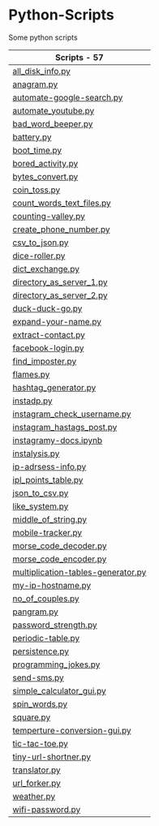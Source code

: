 # Python-Scripts

Some python scripts

| **Scripts - 57**|
|--------------|
| [all_disk_info.py](https://github.com/yogeshwaran01/Python-Scripts/blob/master/Scripts/all_disk_info.py) |
| [anagram.py](https://github.com/yogeshwaran01/Python-Scripts/blob/master/Scripts/anagram.py) |
| [automate-google-search.py](https://github.com/yogeshwaran01/Python-Scripts/blob/master/Scripts/automate-google-search.py) |
| [automate_youtube.py](https://github.com/yogeshwaran01/Python-Scripts/blob/master/Scripts/automate_youtube.py) |
| [bad_word_beeper.py](https://github.com/yogeshwaran01/Python-Scripts/blob/master/Scripts/bad_word_beeper.py) |
| [battery.py](https://github.com/yogeshwaran01/Python-Scripts/blob/master/Scripts/battery.py) |
| [boot_time.py](https://github.com/yogeshwaran01/Python-Scripts/blob/master/Scripts/boot_time.py) |
| [bored_activity.py](https://github.com/yogeshwaran01/Python-Scripts/blob/master/Scripts/bored_activity.py) |
| [bytes_convert.py](https://github.com/yogeshwaran01/Python-Scripts/blob/master/Scripts/bytes_convert.py) |
| [coin_toss.py](https://github.com/yogeshwaran01/Python-Scripts/blob/master/Scripts/coin_toss.py) |
| [count_words_text_files.py](https://github.com/yogeshwaran01/Python-Scripts/blob/master/Scripts/count_words_text_files.py) |
| [counting-valley.py](https://github.com/yogeshwaran01/Python-Scripts/blob/master/Scripts/counting-valley.py) |
| [create_phone_number.py](https://github.com/yogeshwaran01/Python-Scripts/blob/master/Scripts/create_phone_number.py) |
| [csv_to_json.py](https://github.com/yogeshwaran01/Python-Scripts/blob/master/Scripts/csv_to_json.py) |
| [dice-roller.py](https://github.com/yogeshwaran01/Python-Scripts/blob/master/Scripts/dice-roller.py) |
| [dict_exchange.py](https://github.com/yogeshwaran01/Python-Scripts/blob/master/Scripts/dict_exchange.py) |
| [directory_as_server_1.py](https://github.com/yogeshwaran01/Python-Scripts/blob/master/Scripts/directory_as_server_1.py) |
| [directory_as_server_2.py](https://github.com/yogeshwaran01/Python-Scripts/blob/master/Scripts/directory_as_server_2.py) |
| [duck-duck-go.py](https://github.com/yogeshwaran01/Python-Scripts/blob/master/Scripts/duck-duck-go.py) |
| [expand-your-name.py](https://github.com/yogeshwaran01/Python-Scripts/blob/master/Scripts/expand-your-name.py) |
| [extract-contact.py](https://github.com/yogeshwaran01/Python-Scripts/blob/master/Scripts/extract-contact.py) |
| [facebook-login.py](https://github.com/yogeshwaran01/Python-Scripts/blob/master/Scripts/facebook-login.py) |
| [find_imposter.py](https://github.com/yogeshwaran01/Python-Scripts/blob/master/Scripts/find_imposter.py) |
| [flames.py](https://github.com/yogeshwaran01/Python-Scripts/blob/master/Scripts/flames.py) |
| [hashtag_generator.py](https://github.com/yogeshwaran01/Python-Scripts/blob/master/Scripts/hashtag_generator.py) |
| [instadp.py](https://github.com/yogeshwaran01/Python-Scripts/blob/master/Scripts/instadp.py) |
| [instagram_check_username.py](https://github.com/yogeshwaran01/Python-Scripts/blob/master/Scripts/instagram_check_username.py) |
| [instagram_hastags_post.py](https://github.com/yogeshwaran01/Python-Scripts/blob/master/Scripts/instagram_hastags_post.py) |
| [instagramy-docs.ipynb](https://github.com/yogeshwaran01/Python-Scripts/blob/master/Scripts/instagramy-docs.ipynb) |
| [instalysis.py](https://github.com/yogeshwaran01/Python-Scripts/blob/master/Scripts/instalysis.py) |
| [ip-adrsess-info.py](https://github.com/yogeshwaran01/Python-Scripts/blob/master/Scripts/ip-adrsess-info.py) |
| [ipl_points_table.py](https://github.com/yogeshwaran01/Python-Scripts/blob/master/Scripts/ipl_points_table.py) |
| [json_to_csv.py](https://github.com/yogeshwaran01/Python-Scripts/blob/master/Scripts/json_to_csv.py) |
| [like_system.py](https://github.com/yogeshwaran01/Python-Scripts/blob/master/Scripts/like_system.py) |
| [middle_of_string.py](https://github.com/yogeshwaran01/Python-Scripts/blob/master/Scripts/middle_of_string.py) |
| [mobile-tracker.py](https://github.com/yogeshwaran01/Python-Scripts/blob/master/Scripts/mobile-tracker.py) |
| [morse_code_decoder.py](https://github.com/yogeshwaran01/Python-Scripts/blob/master/Scripts/morse_code_decoder.py) |
| [morse_code_encoder.py](https://github.com/yogeshwaran01/Python-Scripts/blob/master/Scripts/morse_code_encoder.py) |
| [multiplication-tables-generator.py](https://github.com/yogeshwaran01/Python-Scripts/blob/master/Scripts/multiplication-tables-generator.py) |
| [my-ip-hostname.py](https://github.com/yogeshwaran01/Python-Scripts/blob/master/Scripts/my-ip-hostname.py) |
| [no_of_couples.py](https://github.com/yogeshwaran01/Python-Scripts/blob/master/Scripts/no_of_couples.py) |
| [pangram.py](https://github.com/yogeshwaran01/Python-Scripts/blob/master/Scripts/pangram.py) |
| [password_strength.py](https://github.com/yogeshwaran01/Python-Scripts/blob/master/Scripts/password_strength.py) |
| [periodic-table.py](https://github.com/yogeshwaran01/Python-Scripts/blob/master/Scripts/periodic-table.py) |
| [persistence.py](https://github.com/yogeshwaran01/Python-Scripts/blob/master/Scripts/persistence.py) |
| [programming_jokes.py](https://github.com/yogeshwaran01/Python-Scripts/blob/master/Scripts/programming_jokes.py) |
| [send-sms.py](https://github.com/yogeshwaran01/Python-Scripts/blob/master/Scripts/send-sms.py) |
| [simple_calculator_gui.py](https://github.com/yogeshwaran01/Python-Scripts/blob/master/Scripts/simple_calculator_gui.py) |
| [spin_words.py](https://github.com/yogeshwaran01/Python-Scripts/blob/master/Scripts/spin_words.py) |
| [square.py](https://github.com/yogeshwaran01/Python-Scripts/blob/master/Scripts/square.py) |
| [temperture-conversion-gui.py](https://github.com/yogeshwaran01/Python-Scripts/blob/master/Scripts/temperture-conversion-gui.py) |
| [tic-tac-toe.py](https://github.com/yogeshwaran01/Python-Scripts/blob/master/Scripts/tic-tac-toe.py) |
| [tiny-url-shortner.py](https://github.com/yogeshwaran01/Python-Scripts/blob/master/Scripts/tiny-url-shortner.py) |
| [translator.py](https://github.com/yogeshwaran01/Python-Scripts/blob/master/Scripts/translator.py) |
| [url_forker.py](https://github.com/yogeshwaran01/Python-Scripts/blob/master/Scripts/url_forker.py) |
| [weather.py](https://github.com/yogeshwaran01/Python-Scripts/blob/master/Scripts/weather.py) |
| [wifi-password.py](https://github.com/yogeshwaran01/Python-Scripts/blob/master/Scripts/wifi-password.py) |
